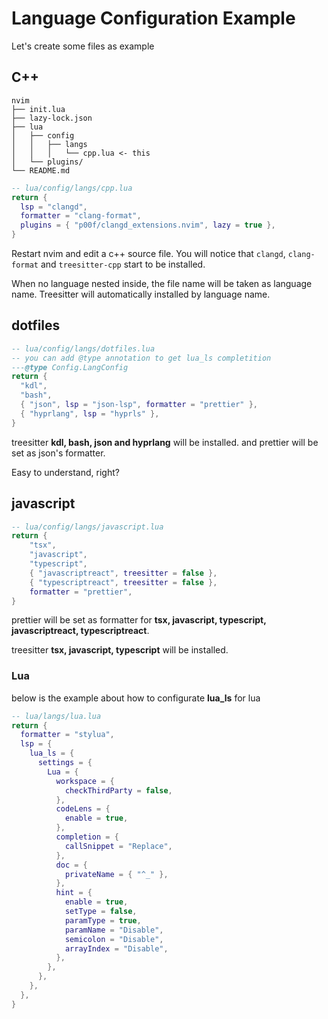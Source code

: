 # Language Configuration Example

Let's create some files as example

## C++

```
nvim
├── init.lua
├── lazy-lock.json
├── lua
│   ├── config
│   │   ├── langs
│   │   │   └── cpp.lua <- this
│   └── plugins/
└── README.md
```

```lua
-- lua/config/langs/cpp.lua
return {
  lsp = "clangd",
  formatter = "clang-format",
  plugins = { "p00f/clangd_extensions.nvim", lazy = true },
}
```

Restart nvim and edit a c++ source file.
You will notice that `clangd`, `clang-format` and `treesitter-cpp` start to be installed.

When no language nested inside, the file name will be taken as language name.
Treesitter will automatically installed by language name.

## dotfiles

```lua
-- lua/config/langs/dotfiles.lua
-- you can add @type annotation to get lua_ls completition
---@type Config.LangConfig
return {
  "kdl",
  "bash",
  { "json", lsp = "json-lsp", formatter = "prettier" },
  { "hyprlang", lsp = "hyprls" },
}
```

treesitter **kdl, bash, json and hyprlang** will be installed.
and prettier will be set as json's formatter.

Easy to understand, right?

## javascript

```lua
-- lua/config/langs/javascript.lua
return {
    "tsx",
    "javascript",
    "typescript",
    { "javascriptreact", treesitter = false },
    { "typescriptreact", treesitter = false },
    formatter = "prettier",
}
```

prettier will be set as formatter for **tsx, javascript, typescript, javascriptreact, typescriptreact**.

treesitter **tsx, javascript, typescript** will be installed.

### Lua

below is the example about how to configurate **lua_ls** for lua

```lua
-- lua/langs/lua.lua
return {
  formatter = "stylua",
  lsp = {
    lua_ls = {
      settings = {
        Lua = {
          workspace = {
            checkThirdParty = false,
          },
          codeLens = {
            enable = true,
          },
          completion = {
            callSnippet = "Replace",
          },
          doc = {
            privateName = { "^_" },
          },
          hint = {
            enable = true,
            setType = false,
            paramType = true,
            paramName = "Disable",
            semicolon = "Disable",
            arrayIndex = "Disable",
          },
        },
      },
    },
  },
}
```
